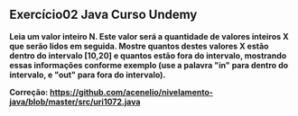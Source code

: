 ## Exercício02 Java Curso Undemy

**Leia um valor inteiro N. Este valor será a quantidade de valores inteiros X que serão lidos em seguida.
Mostre quantos destes valores X estão dentro do intervalo [10,20] e quantos estão fora do intervalo, mostrando
essas informações conforme exemplo (use a palavra "in" para dentro do intervalo, e "out" para fora do intervalo).**

**Correção: https://github.com/acenelio/nivelamento-java/blob/master/src/uri1072.java**



